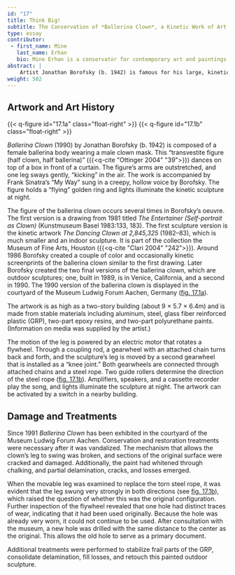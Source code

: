 ```yaml
---
id: "17"
title: Think Big!
subtitle: The Conservation of *Ballerina Clown*, a Kinetic Work of Art by Jonathan Borofsky
type: essay
contributor:
 - first_name: Mine
   last_name: Erhan
   bio: Mine Erhan is a conservator for contemporary art and paintings. As project manager for the conservation studio Die Schmiede, she specializes in contemporary art, kinetic art, and outdoor sculptures. She applies two- and three-dimensional image-processing-based digital technologies to improve conservation and restoration treatments. Erhan studied at HfBK Dresden and the Academy of Fine Arts, Vienna.
abstract: |
    Artist Jonathan Borofsky (b. 1942) is famous for his large, kinetic, outdoor sculptures. This paper presents the conservation of *Ballerina Clown*, an outdoor sculpture in the Collection Museum Ludwig Forum Aachen (Germany), and gives an overview of the history, technology, and conservation of the mechanism inside the sculpture. Conservation and restoration treatments became necessary following damage due to vandalism. During the conservation process, the motion of the leg was adjusted.
weight: 502
---
```


## Artwork and Art History

{{< q-figure id="17.1a" class="float-right" >}}
{{< q-figure id="17.1b" class="float-right" >}}

*Ballerina Clown* (1990) by Jonathan Borofsky (b. 1942) is composed of a female ballerina body wearing a male clown mask. This “transvestite figure (half clown, half ballerina)” ({{<q-cite "Ottinger 2004" "39">}}) dances on top of a box in front of a curtain. The figure’s arms are outstretched, and one leg sways gently, “kicking” in the air. The work is accompanied by Frank Sinatra’s “My Way” sung in a creepy, hollow voice by Borofsky. The figure holds a “flying” golden ring and lights illuminate the kinetic sculpture at night.

The figure of the ballerina clown occurs several times in Borofsky’s oeuvre. The first version is a drawing from 1981 titled *The Entertainer (Self-portrait as Clown)* (Kunstmuseum Basel 1983:133, 183). The first sculpture version is the kinetic artwork *The Dancing Clown at 2,845,325* (1982–83), which is much smaller and an indoor sculpture. It is part of the collection the Museum of Fine Arts, Houston ({{<q-cite "Clari 2004" "242">}}). Around 1986 Borofsky created a couple of color and occasionally kinetic screenprints of the ballerina clown similar to the first drawing. Later Borofsky created the two final versions of the ballerina clown, which are outdoor sculptures; one, built in 1989, is in Venice, California, and a second in 1990. The 1990 version of the ballerina clown is displayed in the courtyard of the Museum Ludwig Forum Aachen, Germany ([fig. 17.1a](#17.1a)).

The artwork is as high as a two-story building (about 9 × 5.7 × 6.4m) and is made from stable materials including aluminum, steel, glass fiber reinforced plastic (GRP), two-part epoxy resins, and two-part polyurethane paints. (Information on media was supplied by the artist.)

The motion of the leg is powered by an electric motor that rotates a flywheel. Through a coupling rod, a gearwheel with an attached chain turns back and forth, and the sculpture’s leg is moved by a second gearwheel that is installed as a “knee joint.” Both gearwheels are connected through attached chains and a steel rope. Two guide rollers determine the direction of the steel rope ([fig. 17.1b](#17.1b)). Amplifiers, speakers, and a cassette recorder play the song, and lights illuminate the sculpture at night. The artwork can be activated by a switch in a nearby building.

## Damage and Treatments

Since 1991 *Ballerina Clown* has been exhibited in the courtyard of the Museum Ludwig Forum Aachen. Conservation and restoration treatments were necessary after it was vandalized. The mechanism that allows the clown’s leg to swing was broken, and sections of the original surface were cracked and damaged. Additionally, the paint had whitened through chalking, and partial delamination, cracks, and losses emerged.

When the movable leg was examined to replace the torn steel rope, it was evident that the leg swung very strongly in both directions (see [fig. 17.1b](#17.1b)), which raised the question of whether this was the original configuration. Further inspection of the flywheel revealed that one hole had distinct traces of wear, indicating that it had been used originally. Because the hole was already very worn, it could not continue to be used. After consultation with the museum, a new hole was drilled with the same distance to the center as the original. This allows the old hole to serve as a primary document.

Additional treatments were performed to stabilize frail parts of the GRP, consolidate delamination, fill losses, and retouch this painted outdoor sculpture.
